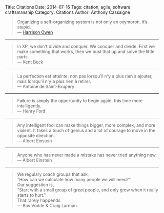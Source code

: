 Title: Citations
Date: 2014-07-16
Tags: citation, agile, software craftsmanship
Category: Citations
Author: Anthony Cassaigne


>Organizing a self-organizing system is not only an oxymoron, it’s stupid.  
― [Harrison Owen](http://tyhallock.blogspot.fr/2014/02/harrison-owen-interview-inviting-flow.html)

---
>In XP, we don't divide and conquer. We conquer and divide. First we make something that works, then we bust that up and solve the little parts.  
― Kent Beck

---
>La perfection est atteinte, non pas lorsqu'il n'y a plus rien à ajouter, mais lorsqu'il n'y a plus rien à retirer.  
― Antoine de Saint-Exupéry

---
>Failure is simply the opportunity to begin again, this time more intelligently.  
― Henry Ford
---
>Any intelligent fool can make things bigger, more complex, and more violent. It takes a touch of genius and a lot of courage to move in the opposite direction.  
― Albert Einstein
---
>Anyone who has never made a mistake has never tried anything new.  
― Albert Einstein
---
>We regulary coach groups that ask,   
>"How can we calculate how many people we will need?"  
>Our suggestion is,  
>"Start with a small group of great people, and only grow when  it really starts to hurt."  
>That rarely happends.  
― Bas Vodde & Craig Larman.